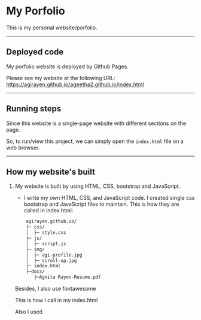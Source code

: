 # My Porfolio

This is my personal website/porfolio.

---

## Deployed code

My porfolio website is deployed by Github Pages.

Please see my website at the following URL:  https://agirayen.github.io/ageetha2.github.io/index.html

---

## Running steps

Since this website is a single-page website with different sections on the page.

So, to run/view this project, we can simply open the `index.html` file on a web browser.

---

## How my website's built

1. My website is built by using HTML, CSS, bootstrap and JavaScript.

    - I write my own HTML, CSS, and JavaScript code. I created single css bootstrap and JavaScript files to maintain. This is how they are called in index.html:

    ``` bash
        agirayen.github.io/
        ├─ css/
        │  ├─ style.css
        ├─ js/
        │  ├─ script.js
        ├─ img/
        │  ├─ agi-profile.jpg
        │  ├─ scroll-up.jpg  
        ├─ index.html
        ├─docs/
           ├─Agnita Rayen-Resume.pdf
    ``` 
    

   Besides, I also use fontawesome

   This is how I call in my index.html
    <link rel="stylesheet"
    href=https://cdn.jsdelivr.net/npm/@fortawesome/fontawesome-free@5.15.4/css/fontawesome.min.css
    rel="stylesheet" />

    
    <link
      rel="stylesheet"
      href="https://cdnjs.cloudflare.com/ajax/libs/font-awesome/5.15.4/css/all.min.css"
    />

    Also I used 
    <script src="https://cdnjs.cloudflare.com/ajax/libs/jquery/3.6.0/jquery.min.js"></script>


